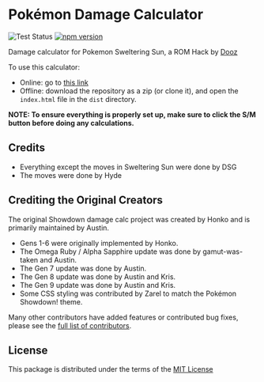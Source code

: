 # Pokémon Damage Calculator

![Test Status](https://github.com/DarkShinyGiratina/Sweltering-Sun-Damage-Calc/workflows/Tests/badge.svg)
[![npm version](https://img.shields.io/npm/v/@smogon/calc.svg)](https://www.npmjs.com/package/@smogon/calc)&nbsp;

Damage calculator for Pokemon Sweltering Sun, a ROM Hack by [Dooz](https://www.youtube.com/@doozsromhacks)

To use this calculator:
* Online: go to [this link](https://darkshinygiratina.github.io/Sweltering-Sun-Damage-Calc/dist/index.html)
* Offline: download the repository as a zip (or clone it), and open the `index.html` file in the `dist` directory.

**NOTE: To ensure everything is properly set up, make sure to click the S/M button before doing any calculations.**




## Credits
- Everything except the moves in Sweltering Sun were done by DSG
- The moves were done by Hyde

## Crediting the Original Creators
The original Showdown damage calc project was created by Honko and is primarily maintained by Austin.

- Gens 1-6 were originally implemented by Honko.
- The Omega Ruby / Alpha Sapphire update was done by gamut-was-taken and Austin.
- The Gen 7 update was done by Austin.
- The Gen 8 update was done by Austin and Kris.
- The Gen 9 update was done by Austin and Kris.
- Some CSS styling was contributed by Zarel to match the Pokémon Showdown! theme.

Many other contributors have added features or contributed bug fixes, please see the
[full list of contributors](https://github.com/DarkShinyGiratina/Sweltering-Sun-Damage-Calc/graphs/contributors).

## License

This package is distributed under the terms of the [MIT License](https://github.com/DarkShinyGiratina/Sweltering-Sun-Damage-Calc/blob/master/LICENSE)
